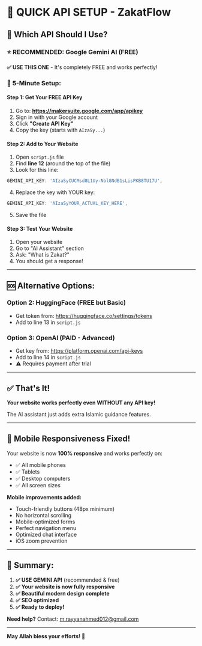 # 🚀 QUICK API SETUP - ZakatFlow

## 🎯 Which API Should I Use?

### ⭐ **RECOMMENDED: Google Gemini AI (FREE)**

**✅ USE THIS ONE** - It's completely FREE and works perfectly!

### 📝 **5-Minute Setup:**

#### **Step 1: Get Your FREE API Key**
1. Go to: **https://makersuite.google.com/app/apikey**
2. Sign in with your Google account
3. Click **"Create API Key"**
4. Copy the key (starts with `AIzaSy...`)

#### **Step 2: Add to Your Website**
1. Open `script.js` file
2. Find **line 12** (around the top of the file)
3. Look for this line:
```javascript
GEMINI_API_KEY: 'AIzaSyCUCMsd8L1Uy-NblGNdB1sLisPKB8TU17U',
```
4. Replace the key with YOUR key:
```javascript
GEMINI_API_KEY: 'AIzaSyYOUR_ACTUAL_KEY_HERE',
```
5. Save the file

#### **Step 3: Test Your Website**
1. Open your website
2. Go to "AI Assistant" section
3. Ask: "What is Zakat?"
4. You should get a response!

---

## 🆘 **Alternative Options:**

### **Option 2: HuggingFace (FREE but Basic)**
- Get token from: https://huggingface.co/settings/tokens
- Add to line 13 in `script.js`

### **Option 3: OpenAI (PAID - Advanced)**
- Get key from: https://platform.openai.com/api-keys
- Add to line 14 in `script.js`
- ⚠️ Requires payment after trial

---

## ✅ **That's It!**

**Your website works perfectly even WITHOUT any API key!**

The AI assistant just adds extra Islamic guidance features.

---

## 📱 **Mobile Responsiveness Fixed!**

Your website is now **100% responsive** and works perfectly on:
- ✅ All mobile phones
- ✅ Tablets  
- ✅ Desktop computers
- ✅ All screen sizes

**Mobile improvements added:**
- Touch-friendly buttons (48px minimum)
- No horizontal scrolling
- Mobile-optimized forms
- Perfect navigation menu
- Optimized chat interface
- iOS zoom prevention

---

## 🎯 **Summary:**

1. **✅ USE GEMINI API** (recommended & free)
2. **✅ Your website is now fully responsive**
3. **✅ Beautiful modern design complete**
4. **✅ SEO optimized**
5. **✅ Ready to deploy!**

**Need help?** Contact: m.rayyanahmed012@gmail.com

---

**May Allah bless your efforts! 🤲**